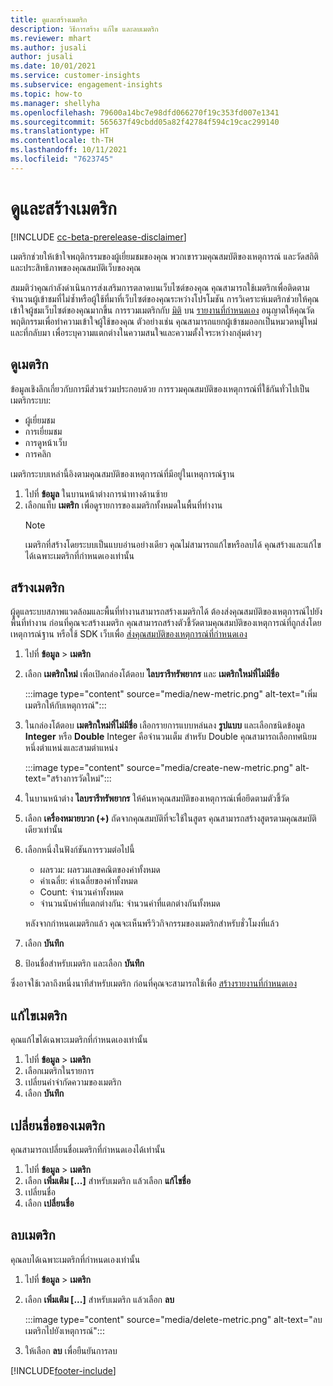 ```yaml
---
title: ดูและสร้างเมตริก
description: วิธีการสร้าง แก้ไข และลบเมตริก
ms.reviewer: mhart
ms.author: jusali
author: jusali
ms.date: 10/01/2021
ms.service: customer-insights
ms.subservice: engagement-insights
ms.topic: how-to
ms.manager: shellyha
ms.openlocfilehash: 79600a14bc7e98dfd066270f19c353fd007e1341
ms.sourcegitcommit: 565637f49cbdd05a82f42784f594c19cac299140
ms.translationtype: HT
ms.contentlocale: th-TH
ms.lasthandoff: 10/11/2021
ms.locfileid: "7623745"
---
```

# <a name="view-and-create-metrics"></a>ดูและสร้างเมตริก

[!INCLUDE [cc-beta-prerelease-disclaimer](includes/cc-beta-prerelease-disclaimer.md)]

เมตริกช่วยให้เข้าใจพฤติกรรมของผู้เยี่ยมชมของคุณ พวกเขารวมคุณสมบัติของเหตุการณ์ และวัดสถิติและประสิทธิภาพของคุณสมบัติเว็บของคุณ  

สมมติว่าคุณกำลังดำเนินการส่งเสริมการตลาดบนเว็บไซต์ของคุณ คุณสามารถใช้เมตริกเพื่อติดตามจำนวนผู้เข้าชมที่ไม่ซ้ำหรือผู้ใช้ที่มาที่เว็บไซต์ของคุณระหว่างโปรโมชัน การวิเคราะห์เมตริกช่วยให้คุณเข้าใจผู้ชมเว็บไซต์ของคุณมากขึ้น การรวมเมตริกกับ [มิติ](dimensions.md) บน [รายงานที่กำหนดเอง](custom-reports.md) อนุญาตให้คุณวัดพฤติกรรมเพื่อทำความเข้าใจผู้ใช้ของคุณ ตัวอย่างเช่น คุณสามารถแยกผู้เข้าชมออกเป็นหมวดหมู่ใหม่และที่กลับมา เพื่อระบุความแตกต่างในความสนใจและความตั้งใจระหว่างกลุ่มต่างๆ

## <a name="view-metrics"></a>ดูเมตริก

ข้อมูลเชิงลึกเกี่ยวกับการมีส่วนร่วมประกอบด้วย การรวมคุณสมบัติของเหตุการณ์ที่ใช้กันทั่วไปเป็นเมตริกระบบ: 

- ผู้เยี่ยมชม
- การเยี่ยมชม
- การดูหน้าเว็บ
- การคลิก

เมตริกระบบเหล่านี้อิงตามคุณสมบัติของเหตุการณ์ที่มีอยู่ในเหตุการณ์ฐาน

1. ไปที่ **ข้อมูล** ในบานหน้าต่างการนำทางด้านซ้าย 
1. เลือกแท็บ **เมตริก** เพื่อดูรายการของเมตริกทั้งหมดในพื้นที่ทำงาน 
   > [!NOTE]
   > เมตริกที่สร้างโดยระบบเป็นแบบอ่านอย่างเดียว คุณไม่สามารถแก้ไขหรือลบได้ คุณสร้างและแก้ไขได้เฉพาะเมตริกที่กำหนดเองเท่านั้น

## <a name="create-a-metric"></a>สร้างเมตริก

ผู้ดูแลระบบสภาพแวดล้อมและพื้นที่ทำงานสามารถสร้างเมตริกได้ ต้องส่งคุณสมบัติของเหตุการณ์ไปยังพื้นที่ทำงาน ก่อนที่คุณจะสร้างเมตริก คุณสามารถสร้างตัวชี้วัดตามคุณสมบัติของเหตุการณ์ที่ถูกส่งโดยเหตุการณ์ฐาน หรือใช้ SDK เว็บเพื่อ [ส่งคุณสมบัติของเหตุการณ์ที่กำหนดเอง](advanced-SDK-implementation.md)

1. ไปที่ **ข้อมูล** > **เมตริก**
1. เลือก **เมตริกใหม่** เพื่อเปิดกล่องโต้ตอบ **ไลบรารีทรัพยากร** และ **เมตริกใหม่ที่ไม่มีชื่อ**

   :::image type="content" source="media/new-metric.png" alt-text="เพิ่มเมตริกให้กับเหตุการณ์":::

1. ในกล่องโต้ตอบ **เมตริกใหม่ที่ไม่มีชื่อ** เลือกรายการแบบหล่นลง **รูปแบบ** และเลือกชนิดข้อมูล **Integer** หรือ **Double** Integer คือจำนวนเต็ม สำหรับ Double คุณสามารถเลือกทศนิยมหนึ่งตำแหน่งและสามตำแหน่ง

   :::image type="content" source="media/create-new-metric.png" alt-text="สร้างการวัดใหม่":::
   
5. ในบานหน้าต่าง **ไลบรารีทรัพยากร** ให้ค้นหาคุณสมบัติของเหตุการณ์เพื่อยึดตามตัวชี้วัด
6. เลือก **เครื่องหมายบวก (+)** ถัดจากคุณสมบัติที่จะใช้ในสูตร คุณสามารถสร้างสูตรตามคุณสมบัติเดียวเท่านั้น 
7. เลือกหนึ่งในฟังก์ชันการรวมต่อไปนี้ 

   - ผลรวม: ผลรวมเลขคณิตของค่าทั้งหมด 
   - ค่าเฉลี่ย: ค่าเฉลี่ยของค่าทั้งหมด
   - Count: จำนวนค่าทั้งหมด
   - จำนวนนับค่าที่แตกต่างกัน: จำนวนค่าที่แตกต่างกันทั้งหมด

   หลังจากกำหนดเมตริกแล้ว คุณจะเห็นพรีวิวกิจกรรมของเมตริกสำหรับชั่วโมงที่แล้ว

1. เลือก **บันทึก** 
1. ป้อนชื่อสำหรับเมตริก และเลือก **บันทึก**

ซึ่งอาจใช้เวลาถึงหนึ่งนาทีสำหรับเมตริก ก่อนที่คุณจะสามารถใช้เพื่อ [สร้างรายงานที่กำหนดเอง](custom-reports.md)

## <a name="edit-a-metric"></a>แก้ไขเมตริก

คุณแก้ไขได้เฉพาะเมตริกที่กำหนดเองเท่านั้น

1. ไปที่ **ข้อมูล** > **เมตริก**
1. เลือกเมตริกในรายการ
1. เปลี่ยนคำจำกัดความของเมตริก
1. เลือก **บันทึก**

## <a name="change-the-name-of-a-metric"></a>เปลี่ยนชื่อของเมตริก

คุณสามารถเปลี่ยนชื่อเมตริกที่กำหนดเองได้เท่านั้น

1. ไปที่ **ข้อมูล** > **เมตริก**
1. เลือก **เพิ่มเติม [...]** สำหรับเมตริก แล้วเลือก **แก้ไขชื่อ**
1. เปลี่ยนชื่อ 
1. เลือก **เปลี่ยนชื่อ**

## <a name="delete-a-metric"></a>ลบเมตริก

คุณลบได้เฉพาะเมตริกที่กำหนดเองเท่านั้น

1. ไปที่ **ข้อมูล** > **เมตริก**
1. เลือก **เพิ่มเติม [...]** สำหรับเมตริก แล้วเลือก **ลบ**

   :::image type="content" source="media/delete-metric.png" alt-text="ลบเมตริกไปยังเหตุการณ์":::

1. ให้เลือก **ลบ** เพื่อยืนยันการลบ



[!INCLUDE[footer-include](../includes/footer-banner.md)]
